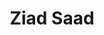 ---
title: "Ziad Saad"
presenter_id: ziad_saad
layout: member_all_publications
permalink: /member_full_publications/:presenter_id/
---